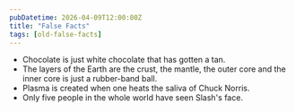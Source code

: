 ```yaml
---
pubDatetime: 2026-04-09T12:00:00Z
title: "False Facts"
tags: [old-false-facts]
---
```


- Chocolate is just white chocolate that has gotten a tan.
- The layers of the Earth are the crust, the mantle, the outer core and the inner core is just a rubber-band ball.
- Plasma is created when one heats the saliva of Chuck Norris.
- Only five people in the whole world have seen Slash's face.
